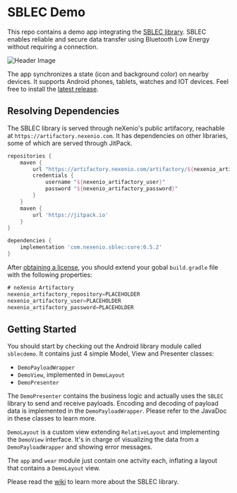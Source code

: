 SBLEC Demo
==========

This repo contains a demo app integrating the [SBLEC library](https://github.com/neXenio/SBLEC-Demo/wiki/About-SBLEC). SBLEC enables reliable and secure data transfer using Bluetooth Low Energy without requiring a connection.

![Header Image](https://raw.githubusercontent.com/neXenio/SBLEC-Demo/master/media/demo_short.gif)

The app synchronizes a state (icon and background color) on nearby devices. It supports Android phones, tablets, watches and IOT devices. Feel free to install the [latest release](https://github.com/neXenio/SBLEC-Demo/releases).

## Resolving Dependencies

The SBLEC library is served through neXenio's public artifacory, reachable at `https://artifactory.nexenio.com`. It has dependencies on other libraries, some of which are served through JitPack.

```gradle
repositories {
    maven {
        url "https://artifactory.nexenio.com/artifactory/${nexenio_artifactory_repository}/"
        credentials { 
            username "${nexenio_artifactory_user}" 
            password "${nexenio_artifactory_password}"
        }
    }
    maven {
        url 'https://jitpack.io'
    }
}

dependencies {
    implementation 'com.nexenio.sblec:core:0.5.2'
}
```

After [obtaining a license](https://www.nexenio.com/), you should extend your gobal `build.gradle` file with the following properties:

```gradle
# neXenio Artifactory
nexenio_artifactory_repository=PLACEHOLDER
nexenio_artifactory_user=PLACEHOLDER
nexenio_artifactory_password=PLACEHOLDER
```

## Getting Started

You should start by checking out the Android library module called `sblecdemo`. It contains just 4 simple Model, View and Presenter classes:

- `DemoPayloadWrapper`
- `DemoView`, implemented in `DemoLayout`
- `DemoPresenter`

The `DemoPresenter` contains the business logic and actually uses the `SBLEC` library to send and receive payloads. Encoding and decoding of payload data is implemented in the `DemoPayloadWrapper`. Please refer to the JavaDoc in these classes to learn more.

`DemoLayout` is a custom view extending `RelativeLayout` and implementing the `DemoView` interface. It's in charge of visualizing the data from a `DemoPayloadWrapper` and showing error messages.

The `app` and `wear` module just contain one actvity each, inflating a layout that contains a `DemoLayout` view.

Please read the [wiki](https://github.com/neXenio/SBLEC-Demo/wiki) to learn more about the SBLEC library.
